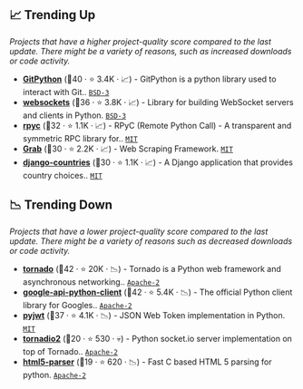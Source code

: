 ## 📈 Trending Up

_Projects that have a higher project-quality score compared to the last update. There might be a variety of reasons, such as increased downloads or code activity._

- <b><a href="https://github.com/gitpython-developers/GitPython">GitPython</a></b> (🥇40 ·  ⭐ 3.4K · 📈) - GitPython is a python library used to interact with Git.. <code><a href="http://bit.ly/3aKzpTv">BSD-3</a></code>
- <b><a href="https://github.com/aaugustin/websockets">websockets</a></b> (🥇36 ·  ⭐ 3.8K · 📈) - Library for building WebSocket servers and clients in Python. <code><a href="http://bit.ly/3aKzpTv">BSD-3</a></code>
- <b><a href="https://github.com/tomerfiliba-org/rpyc">rpyc</a></b> (🥈32 ·  ⭐ 1.1K · 📈) - RPyC (Remote Python Call) - A transparent and symmetric RPC library for.. <code><a href="http://bit.ly/34MBwT8">MIT</a></code>
- <b><a href="https://github.com/lorien/grab">Grab</a></b> (🥈30 ·  ⭐ 2.2K · 📈) - Web Scraping Framework. <code><a href="http://bit.ly/34MBwT8">MIT</a></code>
- <b><a href="https://github.com/SmileyChris/django-countries">django-countries</a></b> (🥉30 ·  ⭐ 1.1K · 📈) - A Django application that provides country choices.. <code><a href="http://bit.ly/34MBwT8">MIT</a></code> <code><img src="https://static.djangoproject.com/img/icon-touch.e4872c4da341.png" style="display:inline;" width="13" height="13"></code>

## 📉 Trending Down

_Projects that have a lower project-quality score compared to the last update. There might be a variety of reasons such as decreased downloads or code activity._

- <b><a href="https://github.com/tornadoweb/tornado">tornado</a></b> (🥇42 ·  ⭐ 20K · 📉) - Tornado is a Python web framework and asynchronous networking.. <code><a href="http://bit.ly/3nYMfla">Apache-2</a></code>
- <b><a href="https://github.com/googleapis/google-api-python-client">google-api-python-client</a></b> (🥇42 ·  ⭐ 5.4K · 📉) - The official Python client library for Googles.. <code><a href="http://bit.ly/3nYMfla">Apache-2</a></code>
- <b><a href="https://github.com/jpadilla/pyjwt">pyjwt</a></b> (🥇37 ·  ⭐ 4.1K · 📉) - JSON Web Token implementation in Python. <code><a href="http://bit.ly/34MBwT8">MIT</a></code>
- <b><a href="https://github.com/mrjoes/tornadio2">tornadio2</a></b> (🥉20 ·  ⭐ 530 · 💀) - Python socket.io server implementation on top of Tornado.. <code><a href="http://bit.ly/3nYMfla">Apache-2</a></code>
- <b><a href="https://github.com/kovidgoyal/html5-parser">html5-parser</a></b> (🥉19 ·  ⭐ 620 · 📉) - Fast C based HTML 5 parsing for python. <code><a href="http://bit.ly/3nYMfla">Apache-2</a></code>

